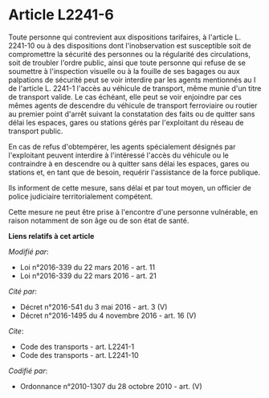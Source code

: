 # Article L2241-6

Toute personne qui contrevient aux dispositions tarifaires, à l'article L. 2241-10 ou à des dispositions dont l'inobservation
est susceptible soit de compromettre la sécurité des personnes ou la régularité des circulations, soit de troubler l'ordre
public, ainsi que toute personne qui refuse de se soumettre à l'inspection visuelle ou à la fouille de ses bagages ou aux
palpations de sécurité peut se voir interdire par les agents mentionnés au I de l'article L. 2241-1 l'accès au véhicule de
transport, même munie d'un titre de transport valide. Le cas échéant, elle peut se voir enjoindre par ces mêmes agents de
descendre du véhicule de transport ferroviaire ou routier au premier point d'arrêt suivant la constatation des faits ou de
quitter sans délai les espaces, gares ou stations gérés par l'exploitant du réseau de transport public. 

En cas de refus d'obtempérer, les agents spécialement désignés par l'exploitant peuvent interdire à l'intéressé l'accès du
véhicule ou le contraindre à en descendre ou à quitter sans délai les espaces, gares ou stations et, en tant que de besoin,
requérir l'assistance de la force publique. 

Ils informent de cette mesure, sans délai et par tout moyen, un officier de police judiciaire territorialement compétent. 

Cette mesure ne peut être prise à l'encontre d'une personne vulnérable, en raison notamment de son âge ou de son état de
santé.

**Liens relatifs à cet article**

_Modifié par_:

  - Loi n°2016-339 du 22 mars 2016 - art. 11
  - Loi n°2016-339 du 22 mars 2016 - art. 21

_Cité par_:

  - Décret n°2016-541 du 3 mai 2016 - art. 3 (V)
  - Décret n°2016-1495 du 4 novembre 2016 - art. 16 (V)

_Cite_:

  - Code des transports - art. L2241-1
  - Code des transports - art. L2241-10

_Codifié par_:

  - Ordonnance n°2010-1307 du 28 octobre 2010 - art. (V)
